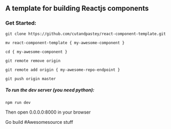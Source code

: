 A template for building Reactjs components
--------------------------------------------

### Get Started:

```
git clone https://github.com/cutandpastey/react-component-template.git

mv react-component-template { my-awesome-component }

cd { my-awesome-component }

git remote remove origin

git remote add origin { my-awesome-repo-endpoint }

git push origin master

```

##### To run the dev server (you need python):

```
npm run dev
```

Then open 0.0.0.0:8000 in your browser

Go build #Awesomesource stuff
